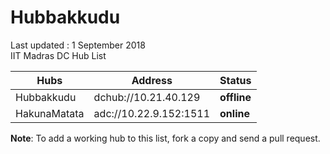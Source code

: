 # Hubbakkudu
Last updated : 1 September 2018   
IIT Madras DC Hub List   

Hubs | Address | Status  
--- | --- | ---   
Hubbakkudu  | dchub://10.21.40.129  | **offline**
HakunaMatata  | adc://10.22.9.152:1511  | **online**



**Note**: To add a working hub to this list, fork a copy and send a pull request.
